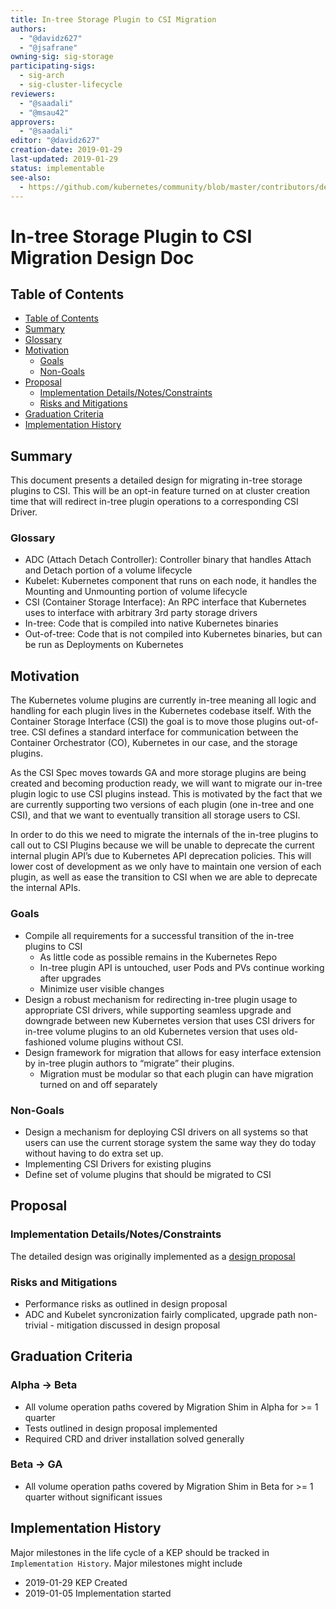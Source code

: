 ```yaml
---
title: In-tree Storage Plugin to CSI Migration
authors:
  - "@davidz627"
  - "@jsafrane"
owning-sig: sig-storage
participating-sigs:
  - sig-arch
  - sig-cluster-lifecycle
reviewers:
  - "@saadali"
  - "@msau42"
approvers:
  - "@saadali"
editor: "@davidz627"
creation-date: 2019-01-29
last-updated: 2019-01-29
status: implementable
see-also:
  - https://github.com/kubernetes/community/blob/master/contributors/design-proposals/storage/csi-migration.md
---
```


# In-tree Storage Plugin to CSI Migration Design Doc


## Table of Contents

* [Table of Contents](#table-of-contents)
* [Summary](#summary)
* [Glossary](#glossary)
* [Motivation](#motivation)
    * [Goals](#goals)
    * [Non-Goals](#non-goals)
* [Proposal](#proposal)
    * [Implementation Details/Notes/Constraints](#implementation-detailsnotesconstraints)
    * [Risks and Mitigations](#risks-and-mitigations)
* [Graduation Criteria](#graduation-criteria)
* [Implementation History](#implementation-history)


## Summary

This document presents a detailed design for migrating in-tree storage plugins
to CSI. This will be an opt-in feature turned on at cluster creation time that
will redirect in-tree plugin operations to a corresponding CSI Driver.

### Glossary

* ADC (Attach Detach Controller): Controller binary that handles Attach and Detach portion of a volume lifecycle
* Kubelet: Kubernetes component that runs on each node, it handles the Mounting and Unmounting portion of volume lifecycle
* CSI (Container Storage Interface): An RPC interface that Kubernetes uses to interface with arbitrary 3rd party storage drivers
* In-tree: Code that is compiled into native Kubernetes binaries
* Out-of-tree: Code that is not compiled into Kubernetes binaries, but can be run as Deployments on Kubernetes


## Motivation

The Kubernetes volume plugins are currently in-tree meaning all logic and
handling for each plugin lives in the Kubernetes codebase itself. With the
Container Storage Interface (CSI) the goal is to move those plugins out-of-tree.
CSI defines a standard interface for communication between the Container
Orchestrator (CO), Kubernetes in our case, and the storage plugins.

As the CSI Spec moves towards GA and more storage plugins are being created and
becoming production ready, we will want to migrate our in-tree plugin logic to
use CSI plugins instead. This is motivated by the fact that we are currently
supporting two versions of each plugin (one in-tree and one CSI), and that we
want to eventually transition all storage users to CSI.

In order to do this we need to migrate the internals of the in-tree plugins to
call out to CSI Plugins because we will be unable to deprecate the current
internal plugin API’s due to Kubernetes API deprecation policies. This will
lower cost of development as we only have to maintain one version of each
plugin, as well as ease the transition to CSI when we are able to deprecate the
internal APIs.

### Goals

* Compile all requirements for a successful transition of the in-tree plugins to
  CSI
    * As little code as possible remains in the Kubernetes Repo
    * In-tree plugin API is untouched, user Pods and PVs continue working after
      upgrades
    * Minimize user visible changes
* Design a robust mechanism for redirecting in-tree plugin usage to appropriate
  CSI drivers, while supporting seamless upgrade and downgrade between new
  Kubernetes version that uses CSI drivers for in-tree volume plugins to an old
  Kubernetes version that uses old-fashioned volume plugins without CSI.
* Design framework for migration that allows for easy interface extension by
  in-tree plugin authors to “migrate” their plugins.
    * Migration must be modular so that each plugin can have migration turned on
      and off separately

### Non-Goals

* Design a mechanism for deploying  CSI drivers on all systems so that users can
  use the current storage system the same way they do today without having to do
  extra set up.
* Implementing CSI Drivers for existing plugins
* Define set of volume plugins that should be migrated to CSI

## Proposal

### Implementation Details/Notes/Constraints
The detailed design was originally implemented as a [design proposal](https://github.com/kubernetes/community/blob/master/contributors/design-proposals/storage/csi-migration.md)

### Risks and Mitigations

* Performance risks as outlined in design proposal
* ADC and Kubelet syncronization fairly complicated, upgrade path non-trivial - mitigation discussed in design proposal

## Graduation Criteria

### Alpha -> Beta

* All volume operation paths covered by Migration Shim in Alpha for >= 1 quarter
* Tests outlined in design proposal implemented
* Required CRD and driver installation solved generally

### Beta -> GA

* All volume operation paths covered by Migration Shim in Beta for >= 1 quarter without significant issues

## Implementation History

Major milestones in the life cycle of a KEP should be tracked in `Implementation History`.
Major milestones might include

- 2019-01-29 KEP Created
- 2019-01-05 Implementation started